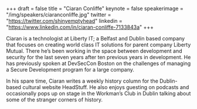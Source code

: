 +++
draft = false
title = "Ciaran Conliffe"
keynote = false
speakerimage = "/img/speakers/ciaranconliffe.jpg"
twitter = "https://twitter.com/shinyemptyhead"
linkedin = "https://www.linkedin.com/in/ciaran-conliffe-7133843a"
+++

Ciaran is a technologist at Liberty IT; a Belfast and Dublin based company that focuses on creating world class IT solutions for parent company Liberty Mutual. There he’s been working in the space between development and security for the last seven years after ten previous years in development. He has previously spoken at DevSecCon Boston on the challenges of managing a Secure Development program for a large company.

In his spare time, Ciaran writes a weekly history column for the Dublin-based cultural website HeadStuff. He also enjoys guesting on podcasts and occasionally pops up on stage in the Workman’s Club in Dublin talking about some of the stranger corners of history.